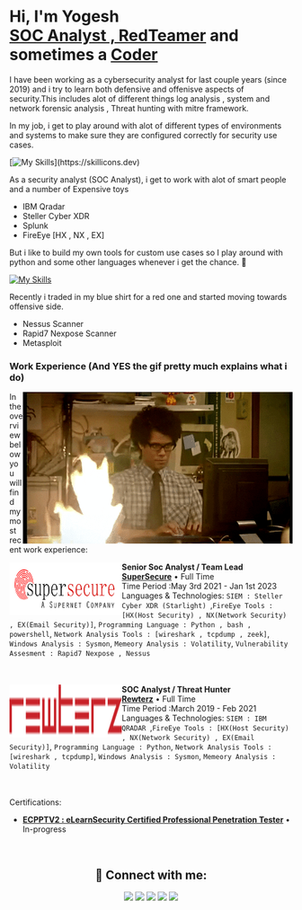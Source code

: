 <h1>Hi, I'm Yogesh  <br/><a href="https://pk.linkedin.com/in/yogesh-motwani-51a882205">SOC Analyst , RedTeamer</a> and sometimes a <a href="https://github.com/Y0GESH1">Coder</a></h1>

I have been working as a cybersecurity analyst for last couple years (since 2019) and i try to learn both defensive and offenisve aspects of security.This includes alot of different things log analysis , system and network forensic analysis , Threat hunting with mitre framework.

In my job, i get to play around with alot of different types of environments and systems to make sure they are configured correctly for security use cases.

[![My Skills](https://skillicons.dev/icons?i=linux,docker,nginx,aws,gcp,azure,github,)](https://skillicons.dev)

As a security analyst (SOC Analyst), i get to work with alot of smart people and a number of Expensive toys
* IBM Qradar
* Steller Cyber XDR
* Splunk
* FireEye [HX , NX , EX]

But i like to build my own tools for custom use cases so I play around with python and some other languages whenever i get the chance. :hammer:

[![My Skills](https://skillicons.dev/icons?i=python,powershell,bash,golang,solidity)](https://skillicons.dev)

Recently i traded in my blue shirt for a red one and started moving towards offensive side.
* Nessus Scanner
* Rapid7 Nexpose Scanner
* Metasploit

 ### Work Experience (And YES the gif pretty much explains what i do)
<img align="right" src="https://github.com/Y0GESH1/Y0GESH1/blob/main/Work%20Experience/soc%20life.gif" />
In the overview below you will find my most recent work experience:

[<img align="left" height="94px" width="200px" alt="Warpnet" src="https://github.com/Y0GESH1/Y0GESH1/blob/main/Work%20Experience/supersecure.jpg?raw=true"/>](https://warpnet.nl/)

**Senior Soc Analyst / Team Lead** \
[**SuperSecure**](https://supersecure.pk/) • Full Time \
Time Period :May 3rd 2021 - Jan 1st 2023 \
Languages & Technologies: `SIEM : Steller Cyber XDR (Starlight) `,`FireEye Tools : [HX(Host Security) , NX(Network Security) , EX(Email Security)]`, `Programming Language : Python , bash , powershell`, `Network Analysis Tools : [wireshark , tcpdump , zeek]`, `Windows Analysis : Sysmon`, `Memeory Analysis : Volatility`, `Vulnerability Assesment : Rapid7 Nexpose , Nessus`\
<br/>
<br/>

[<img align="left" height="94px" width="200px" alt="KPN" src="https://github.com/Y0GESH1/Y0GESH1/blob/main/Work%20Experience/rewterz.png?raw=true"/>](https://www.kpn.com/)

**SOC Analyst / Threat Hunter** \
[**Rewterz**](https://https://www.rewterz.com/) • Full Time \
Time Period :March 2019 - Feb 2021 \
Languages & Technologies: `SIEM : IBM QRADAR `,`FireEye Tools : [HX(Host Security) , NX(Network Security) , EX(Email Security)]`, `Programming Language : Python`, `Network Analysis Tools : [wireshark , tcpdump]`, `Windows Analysis : Sysmon`, `Memeory Analysis : Volatility`\
<br/>
<br/>

Certifications:
* [**ECPPTV2 : eLearnSecurity Certified Professional Penetration Tester**](https://elearnsecurity.com/product/ecpptv2-certification/) • In-progress

<br/>
<h2 align="center"> 🤳 Connect with me:</h2>
<p align="center">
<a href="https://pk.linkedin.com/in/yogesh-motwani-51a882205" target="_blank" ><img src="https://img.shields.io/badge/-LinkedIn-0077B5?style=for-the-badge&logo=Linkedin&logoColor=white"></img></a>
<a href="https://twitter.com/Y0gesh123" target="_blank"><img src="https://img.shields.io/badge/-Twitter-1DA1F2?style=for-the-badge&logo=Twitter&logoColor=white"></img></a>
<a href="mailto:yogeshkumarmotwani@gmail.com" target="_blank"><img src="https://img.shields.io/badge/-Gmail-D14836?style=for-the-badge&logo=Gmail&logoColor=white"></img></a>
<a target="_blank" href="https://www.instagram.com/yogi_kumarr/"><img src="https://img.shields.io/badge/-github-171515?style=for-the-badge&logo=github&logoColor=white"></img></a>
<a target="_blank" href="https://www.instagram.com/yogi_kumarr/"><img src="https://img.shields.io/badge/-instagram-4c68d7?style=for-the-badge&logo=instagram&logoColor=white"></img></a>

<!-- <a target="_blank" href=""><img src="https://img.shields.io/badge/-snapchat-FFFC00?style=for-the-badge&logo=snapchat&logoColor=white"></img></a>
 -->
<br>
</p>       

